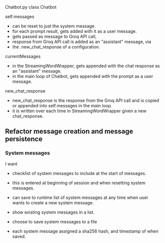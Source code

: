 Chatbot.py
class Chatbot

self.messages
* can be reset to just the system message.
* for each prompt result, gets added with it as a user message.
* gets passed as message to Groq API call,
* response from Groq API call is added as an "assistant" message, via
* the .new_chat_response of a configuration.

currentMessages
* in the StreamingWordWrapper, gets appended with the chat response as an "assistant" message.
* in the main loop of Chatbot, gets appended with the prompt as a user message.

new_chat_response
* new_chat_response is the response from the Groq API call and is copied or appended into self.messages in the main loop.
* it is written over each time in StreamingWordWrapper given a new chat_response.

## Refactor message creation and message persistence

### System messages

I want
* checklist of system messages to include at the start of messages.
- this is entered at beginning of session and when resetting system messages.
* can save to runtime list of system messages at any time when user wants to create a new system message.
- show existing system messages in a list.
* choose to save system messages to a file
- each system message assigned a sha256 hash, and timestamp of when saved.
